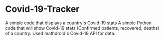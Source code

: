 # Covid-19-Tracker
A simple code that displays a country's Covid-19 stats
A simple Python code that will show Covid-19 stats (Confirmed patients, recovered, deaths) of a country. Used mathdroid's Covid-19 API for data.
